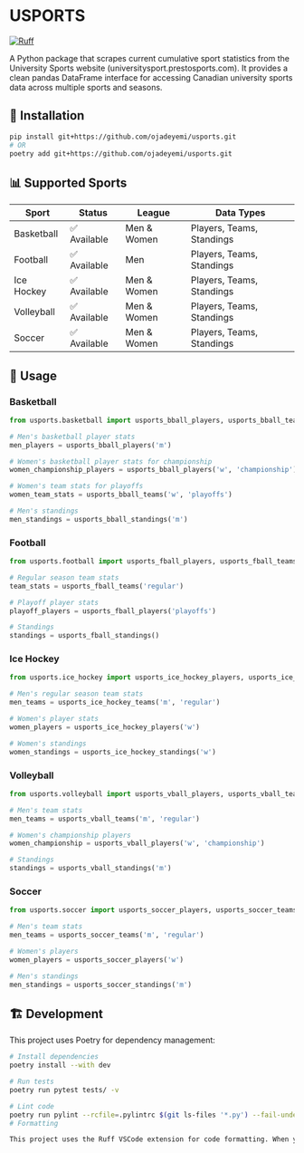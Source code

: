 # USPORTS

[![Ruff](https://img.shields.io/endpoint?url=https://raw.githubusercontent.com/astral-sh/ruff/main/assets/badge/v2.json)](https://github.com/astral-sh/ruff)

A Python package that scrapes current cumulative sport statistics from the University Sports website (universitysport.prestosports.com). It provides a clean pandas DataFrame interface for accessing Canadian university sports data across multiple sports and seasons.

## 🚀 Installation

```bash
pip install git+https://github.com/ojadeyemi/usports.git
# OR
poetry add git+https://github.com/ojadeyemi/usports.git
```

## 📊 Supported Sports

| Sport      | Status       | League      | Data Types                |
| ---------- | ------------ | ----------- | ------------------------- |
| Basketball | ✅ Available | Men & Women | Players, Teams, Standings |
| Football   | ✅ Available | Men         | Players, Teams, Standings |
| Ice Hockey | ✅ Available | Men & Women | Players, Teams, Standings |
| Volleyball | ✅ Available | Men & Women | Players, Teams, Standings |
| Soccer     | ✅ Available | Men & Women | Players, Teams, Standings |

## 🎯 Usage

### Basketball

```python
from usports.basketball import usports_bball_players, usports_bball_teams, usports_bball_standings

# Men's basketball player stats
men_players = usports_bball_players('m')

# Women's basketball player stats for championship
women_championship_players = usports_bball_players('w', 'championship')

# Women's team stats for playoffs
women_team_stats = usports_bball_teams('w', 'playoffs')

# Men's standings
men_standings = usports_bball_standings('m')
```

### Football

```python
from usports.football import usports_fball_players, usports_fball_teams, usports_fball_standings

# Regular season team stats
team_stats = usports_fball_teams('regular')

# Playoff player stats
playoff_players = usports_fball_players('playoffs')

# Standings
standings = usports_fball_standings()
```

### Ice Hockey

```python
from usports.ice_hockey import usports_ice_hockey_players, usports_ice_hockey_teams, usports_ice_hockey_standings

# Men's regular season team stats
men_teams = usports_ice_hockey_teams('m', 'regular')

# Women's player stats
women_players = usports_ice_hockey_players('w')

# Women's standings
women_standings = usports_ice_hockey_standings('w')
```

### Volleyball

```python
from usports.volleyball import usports_vball_players, usports_vball_teams, usports_vball_standings

# Men's team stats
men_teams = usports_vball_teams('m', 'regular')

# Women's championship players
women_championship = usports_vball_players('w', 'championship')

# Standings
standings = usports_vball_standings('m')
```

### Soccer

```python
from usports.soccer import usports_soccer_players, usports_soccer_teams, usports_soccer_standings

# Men's team stats
men_teams = usports_soccer_teams('m', 'regular')

# Women's players
women_players = usports_soccer_players('w')

# Men's standings
men_standings = usports_soccer_standings('m')
```

## 🏗️ Development

This project uses Poetry for dependency management:

```bash
# Install dependencies
poetry install --with dev

# Run tests
poetry run pytest tests/ -v

# Lint code
poetry run pylint --rcfile=.pylintrc $(git ls-files '*.py') --fail-under=9.5
# Formatting

This project uses the Ruff VSCode extension for code formatting. When you save a Python file (Ctrl+S), Ruff automatically formats your code according to the configured rules.


```
